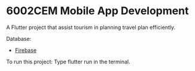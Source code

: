 # 6002CEM Mobile App Development

A Flutter project that assist tourism in planning travel plan efficiently.

Database:
- [Firebase](https://console.firebase.google.com/project/tripmate-4029c/firestore/databases/-default-/data)

To run this project:
Type flutter run in the terminal.

